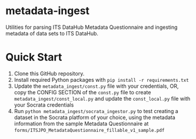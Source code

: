 # metadata-ingest
Utilities for parsing ITS DataHub Metadata Questionnaire and ingesting metadata of data sets to ITS DataHub.

# Quick Start
1. Clone this GitHub repository.
2. Install required Python packages with `pip install -r requirements.txt`
3. Update the `metadata_ingest/const.py` file with your credentials, OR, copy the CONFIG SECTION of the `const.py` file to create `metadata_ingest/const_local.py` and update the `const_local.py` file with your Socrata credentials
4. Run `python metadata_ingest/socrata_ingestor.py` to test creating a dataset in the Socrata platform of your choice, using the metadata information from the sample Metadata Questionnaire at `forms/ITSJPO_MetadataQuestionnaire_fillable_v1_sample.pdf`
